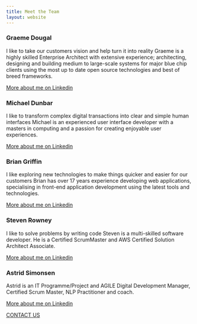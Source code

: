 ```yaml
---
title: Meet the Team
layout: website
---
```


### Graeme Dougal
I like to take our customers vision and help turn it into reality
Graeme is a highly skilled Enterprise Architect with extensive experience; architecting, designing and building medium to large-scale systems for major blue chip clients using the most up to date open source technologies and best of breed frameworks.

[More about me on Linkedin](https://www.linkedin.com/in/graemedougal/)

### Michael Dunbar
I like to transform complex digital transactions into clear and simple human interfaces
Michael is an experienced user interface developer with a masters in computing and a passion for creating enjoyable user experiences.

[More about me on Linkedin](https://www.linkedin.com/in/michaelsdunbar/)

### Brian Griffin
I like exploring new technologies to make things quicker and easier for our customers
Brian has over 17 years experience developing web applications, specialising in front-end application development using the latest tools and technologies.

[More about me on Linkedin](https://www.linkedin.com/in/brianjamesgriffin/)

### Steven Rowney
I like to solve problems by writing code
Steven is a multi-skilled software developer. He is a Certified ScrumMaster and AWS Certified Solution Architect Associate.

[More about me on Linkedin](https://www.linkedin.com/in/steven-rowney/)

### Astrid Simonsen
Astrid is an IT Programme/Project and AGILE Digital Development Manager, Certified Scrum Master, NLP Practitioner and coach.

[More about me on Linkedin](https://www.linkedin.com/in/asimonsen/)

[CONTACT US](contact.md)
